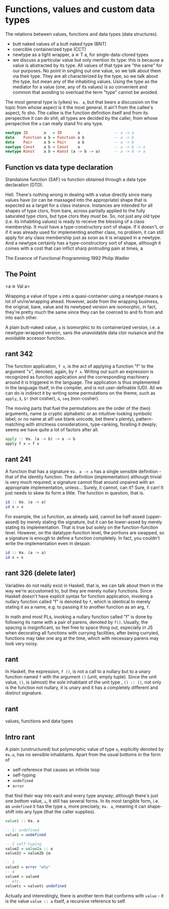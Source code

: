 # Functions, values and custom data types

The relations between values, functions and data types (data structures).

- butt naked values of a butt naked type (BNT)
- coercible containerized type (CCT)
- newtype as a light wrapper, a ≅ T a, for single-data-ctored types
- we discuss a particular value but only mention its type: this is because a value is abstracted by its type. All values of that type are "the same" for our purposes. No point in singling out one value, so we talk about them via their type. They are all characterized by the type, so we talk about the type, but mean any of the inhabiting values. Using the type as the mediator for a value (one, any of its values) is so convenient and common that avoiding to overload the term "type" cannot be avoided.


The most general type is (yikes) `∀a. a`, but that bears a discussion on the topic from whose aspect is it the most general. It ain't from the callee's aspect, fo sho. The callee is the function definition itself and from its perspective it can do shit; all types are decided by the caller, from whose perspective the `a` can really stand fro any type.

```hs
newtype ID       a   = ID       a               -- a -> a
data    Function a b = Function a b             -- a -> b
data    Pair     a b = Pair     a b             -- a -> b
newtype Const    a b = Const    a               -- a -> b -> a
newtype Konst    a b = Konst (a -> b -> a)      -- a -> b -> a
```


## Function vs data type declaration

Standalone function (SAF) vs function obtained through a data type declaration (DTD).

Hell. There's nothing wrong in dealing with a value directly since many values have (or can be massaged into the appropriate) shape that is expected as a target for a class instance. Instances are intended for all shapes of type ctors, from bare, across partially applied to the fully saturated type ctors, but type ctors they must be. So, not just any old type (i.e. its inhabiting values) is ready to receive the blessing of a class membership. It must have a type-constructory sort of shape. If it doesn't, or if it was already used for implementing another class, no problem, it can still apply for any class membership just as soon as it is wrapped in a newtype. And a newtype certainly has a type-constructory sort of shape, although it comes with a cost that can inflict sharp protruding pain at times, a 

The Essence of Functional Programming 1992 Philip Wadler




## The Point

<a ≅ Val a>


Wrapping a value of type `a` into a quasi-container using a newtype means a lot of un/re/wrapping ahead. However, aside from the wrapping business, the original, bare, value and its newtyped version are isomorphic, in fact, they're pretty much the same since they can be coerced to and fo from and into each other.

A plain butt-naked value, `a` is isomorphic to its containerized version, i.e. a newtype-wrapped version, sans the unavoidable data ctor nuisance and the avoidable accessor function.




## rant 342

The function application, `f x`, is the act of applying a function "f" to the argument "x", denoted, again, by `f x`. Writing out such an expression is recognized as function application and the corresponding machinery around it is triggered in the language. The application is thus implemented in the language itself, in the compiler, and is not user-definable (UD). All we can do is indirect it by writing some permutations on the theme, such as `apply`, `$`, `$!` (not cosher), `&`, `seq` (non-cosher).

The moving parts that fuel the permutations are the order of the (two) arguments, name (a cryptic alphabetic or an intuitive-looking symbolic label; or no name at all! use blank unicode, bet there's plenty), pattern-matching with strictness considerations, type-ranking, foralling it deeply; seems we have quite a lot of factors after all.

```hs
apply :: ∀a. (a -> b) -> a -> b
apply f x = f x
```


## rant 241

A function that has a signature `∀a. a -> a` has a single sensible definition - that of the identity function. The definition (implementation) although trivial is very much required; a signature cannot float around unpaired with an appropriate implementation, unless... Surely, it cannot, can it? Sure, it can! It just needs to skew its form a little. The function in question, that is.

```hs
id :: ∀a. (a -> a)
id x = x
```

For example, the `id` function, as already said, cannot be half-assed (upper-assed) by merely stating the signature, but it can be lower-assed by merely stating its implementation. That is true but solely on the function-function level. However, on the datatype-function level, the portions are swapped, so a signature is enough to define a function completely. In fact, you couldn't write the implementation even in despair.

```hs
id :: ∀a. (a -> a)
id x = x
```


## rant 326 (delete later)

Variables do not really exist in Haskell, that is, we can talk about them in the way we're accustomed to, but they are merely nullary functions. Since Haskell doesn't have explicit syntax for function application, invoking a nullary function called "f" is denoted by `f`, which is identical to merely stating it as a name, e.g. to passing it to another function as an arg, `f`.

In math amd most PLs, invoking a nullary function called "f" is done by following its name with a pair of parens, denoted by `f()`. Usually, the spacing is insignificant, so feel free to space thing out, especially in JS when decorating all functions with currying facilities; after being curryied, functions may take one arg at the time, which with necessary parens may look very noisy.

## rant

In Haskell, the expression, `f ()`, is not a call to a nullary but to a unary function named `f` with the argument `()` (unit, empty tuple). Since the unit value, `()`, is (almost) the sole inhabitant of the unit type , `() :: ()`, not only is the function not nullary, it is unary and it has a completely different and distinct signature.


## rant

values, functions and data types 




## Intro rant

A plain (unstructured) but polymorphic value of type `a`, explicitly denoted by `∀a.a`, has no sensible inhabitants. Apart from the usual bottoms in the form of
- self-reference that causes an infinite loop
- self-typing
- `undefined`
- `error`

that find their way into each and every type anyway; although there's just one bottom value, `⊥`, it still has several forms. In its most tangible form, i.e. as `undefined` it has the type `a`, more precisely, `∀a. a`, meaning it can shape-shift into any type (that the caller supplies).

```hs
value1 :: ∀a. a

-- 1: undefined
value1 = undefined

-- 2 self-typing
value2 = value2a :: a
value2@ = value2b @a

-- 3
value3 = error "why"
-- 4
value4 = value4
-- etc.
valuetc = valuetc undefined
```

Actually and interestingly, there is another term that conforms with `value` - it is the value `value :: a` itself, a recursive reference to self.
